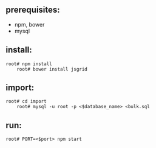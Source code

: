 ## prerequisites:
 - npm, bower
 - mysql

## install:

	root# npm install
        root# bower install jsgrid

## import:

	root# cd import
        root# mysql -u root -p <$database_name> <bulk.sql

## run:

	root# PORT=<$port> npm start
